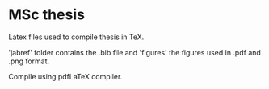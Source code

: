 # MSc thesis

Latex files used to compile thesis in TeX. 

'jabref' folder contains the .bib file and 'figures' the figures used in .pdf and .png format. 

Compile using pdfLaTeX compiler.
